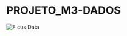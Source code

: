# PROJETO_M3-DADOS
![F cus Data](https://user-images.githubusercontent.com/40433498/190714560-278f7e46-e937-4b39-8909-20cee486fe33.png)
